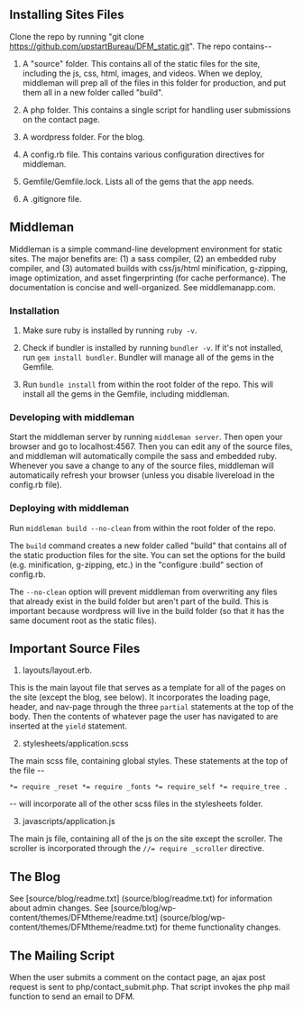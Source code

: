 ## Installing Sites Files

Clone the repo by running "git clone https://github.com/upstartBureau/DFM_static.git".  The repo contains--

1.  A "source" folder.  This contains all of the static files for the site, including the js, css, html, images, and videos.  When we deploy, middleman will prep all of the files in this folder for production, and put them all in a new folder called "build".

2.  A php folder.  This contains a single script for handling user submissions on the contact page.

3.  A wordpress folder.  For the blog.

4.  A config.rb file.  This contains various configuration directives for middleman.

5.  Gemfile/Gemfile.lock.  Lists all of the gems that the app needs.

6.  A .gitignore file.

## Middleman

Middleman is a simple command-line development environment for static sites.  The major benefits are: (1) a sass compiler, (2) an embedded ruby compiler, and (3) automated builds with css/js/html minification, g-zipping, image optimization, and asset fingerprinting (for cache performance).  The documentation is concise and well-organized.  See middlemanapp.com.

### Installation

1.  Make sure ruby is installed by running `ruby -v`. 

2.  Check if bundler is installed by running `bundler -v`.  If it's not installed, run `gem install bundler`.  Bundler will manage all of the gems in the Gemfile.

3.  Run `bundle install` from within the root folder of the repo.  This will install all the gems in the Gemfile, including middleman. 

### Developing with middleman

Start the middleman server by running `middleman server`.  Then open your browser and go to localhost:4567.  Then you can edit any of the source files, and middleman will automatically compile the sass and embedded ruby.  Whenever you save a change to any of the source files, middleman will automatically refresh your browser (unless you disable livereload in the config.rb file).  

### Deploying with middleman

Run `middleman build --no-clean` from within the root folder of the repo.  

The `build` command creates a new folder called "build" that contains all of the static production files for the site.  You can set the options for the build (e.g. minification, g-zipping, etc.) in the "configure :build" section of config.rb.  

The `--no-clean` option will prevent middleman from overwriting any files that already exist in the build folder but aren't part of the build.  This is important because wordpress will live in the build folder (so that it has the same document root as the static files).  

## Important Source Files

1.  layouts/layout.erb.  

This is the main layout file that serves as a template for all of the pages on the site (except the blog, see below).  It incorporates the loading page, header, and nav-page through the three `partial` statements at the top of the body.  Then the contents of whatever page the user has navigated to are inserted at the `yield` statement.

2.  stylesheets/application.scss

The main scss file, containing global styles.  These statements at the top of the file --

 `*= require _reset
 *= require _fonts
 *= require_self
 *= require_tree .` 

 -- will incorporate all of the other scss files in the stylesheets folder.

 3.  javascripts/application.js

 The main js file, containing all of the js on the site except the scroller.  The scroller is incorporated through the `//= require _scroller` directive.

## The Blog

See [source/blog/readme.txt] (source/blog/readme.txt) for information about admin changes.
See [source/blog/wp-content/themes/DFMtheme/readme.txt] (source/blog/wp-content/themes/DFMtheme/readme.txt) for theme functionality changes.

## The Mailing Script

When the user submits a comment on the contact page, an ajax post request is sent to php/contact_submit.php.  That script invokes the php mail function to send an email to DFM.  



